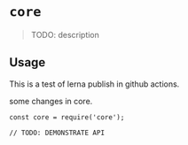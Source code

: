 # `core`

> TODO: description

## Usage
This is a test of lerna publish in github actions.


some changes in core.

```
const core = require('core');

// TODO: DEMONSTRATE API
```
